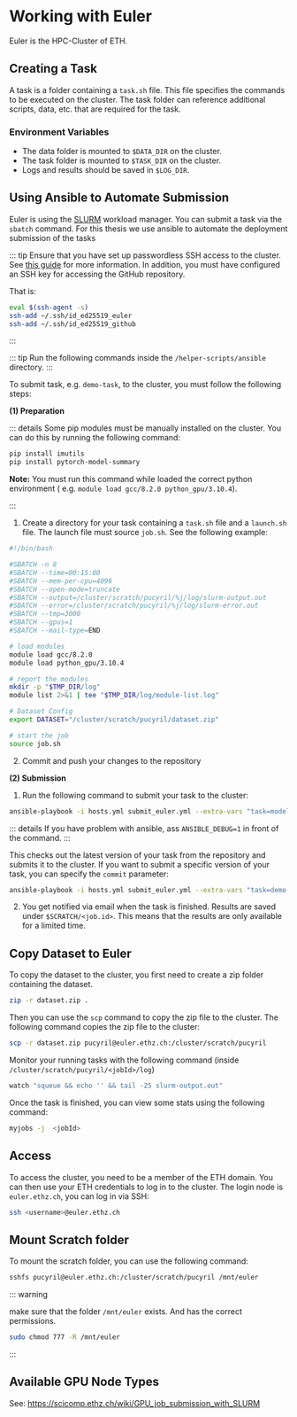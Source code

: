 # Working with Euler

Euler is the HPC-Cluster of ETH.

## Creating a Task

A task is a folder containing a `task.sh` file. This file specifies the commands to be executed on the cluster. The task
folder can reference additional scripts, data, etc. that are required for the task.

### Environment Variables

- The data folder is mounted to `$DATA_DIR` on the cluster.
- The task folder is mounted to `$TASK_DIR` on the cluster.
- Logs and results should be saved in `$LOG_DIR`.

## Using Ansible to Automate Submission

Euler is using the [SLURM](https://slurm.schedmd.com/documentation.html) workload manager. You can submit a task via
the `sbatch` command. For this thesis we use ansible to automate the deployment submission of the tasks

::: tip
Ensure that you have set up passwordless SSH access to the cluster.
See [this guide](https://scicomp.ethz.ch/wiki/Accessing_the_clusters) for more information. In addition, you must have
configured an SSH key for accessing the GitHub repository.

That is:

```bash
eval $(ssh-agent -s)
ssh-add ~/.ssh/id_ed25519_euler
ssh-add ~/.ssh/id_ed25519_github
```

:::

::: tip
Run the following commands inside the `/helper-scripts/ansible` directory.
:::

To submit task, e.g. `demo-task`, to the cluster, you must follow the following steps:

**(1) Preparation**

::: details
Some pip modules must be manually installed on the cluster. You can do this by running the following command:

```bash
pip install imutils
pip install pytorch-model-summary
```

**Note:** You must run this command while loaded the correct python environment (
e.g. `module load gcc/8.2.0 python_gpu/3.10.4`).

:::

1) Create a directory for your task containing a `task.sh` file and a `launch.sh` file.
   The launch file must source `job.sh`. See the following example:

```bash
#!/bin/bash

#SBATCH -n 8
#SBATCH --time=00:15:00
#SBATCH --mem-per-cpu=4096
#SBATCH --open-mode=truncate
#SBATCH --output=/cluster/scratch/pucyril/%j/log/slurm-output.out
#SBATCH --error=/cluster/scratch/pucyril/%j/log/slurm-error.out
#SBATCH --tmp=3000
#SBATCH --gpus=1
#SBATCH --mail-type=END

# load modules
module load gcc/8.2.0
module load python_gpu/3.10.4

# report the modules
mkdir -p "$TMP_DIR/log"
module list 2>&1 | tee "$TMP_DIR/log/module-list.log"

# Dataset Config
export DATASET="/cluster/scratch/pucyril/dataset.zip"

# start the job
source job.sh
``` 

2) Commit and push your changes to the repository

**(2) Submission**

1) Run the following command to submit your task to the cluster:

```bash
ansible-playbook -i hosts.yml submit_euler.yml --extra-vars "task=models/demo-task"
```

::: details
If you have problem with ansible, ass `ANSIBLE_DEBUG=1` in front of the command.
:::

This checks out the latest version of your task from the repository and submits it to the cluster.
If you want to submit a specific version of your task, you can specify the `commit` parameter:

```bash
ansible-playbook -i hosts.yml submit_euler.yml --extra-vars "task=demo-task commit=1234567890"
```

2) You get notified via email when the task is finished. Results are saved under `$SCRATCH/<job.id>`. This means
   that the results are only available for a limited time.

## Copy Dataset to Euler

To copy the dataset to the cluster, you first need to create a zip folder containing the dataset.

```bash
zip -r dataset.zip .
```

Then you can use the `scp` command to copy the zip file to the cluster. The following command copies the zip file to the
cluster:

```bash
scp -r dataset.zip pucyril@euler.ethz.ch:/cluster/scratch/pucyril
```

Monitor your running tasks with the following command (inside `/cluster/scratch/pucyril/<jobId>/log`)

```bash
watch "squeue && echo '' && tail -25 slurm-output.out"
```

Once the task is finished, you can view some stats using the following command:

```bash
myjobs -j  <jobId>
```

## Access

To access the cluster, you need to be a member of the ETH domain. You can then use your ETH credentials to log in to the
cluster. The login node is `euler.ethz.ch`, you can log in via SSH:

```bash
ssh <username>@euler.ethz.ch
```

## Mount Scratch folder

To mount the scratch folder, you can use the following command:

```bash
sshfs pucyril@euler.ethz.ch:/cluster/scratch/pucyril /mnt/euler
```

::: warning

make sure that the folder `/mnt/euler` exists. And has the correct permissions.

```bash
sudo chmod 777 -R /mnt/euler
```

:::

## Available GPU Node Types

See: https://scicomp.ethz.ch/wiki/GPU_job_submission_with_SLURM

